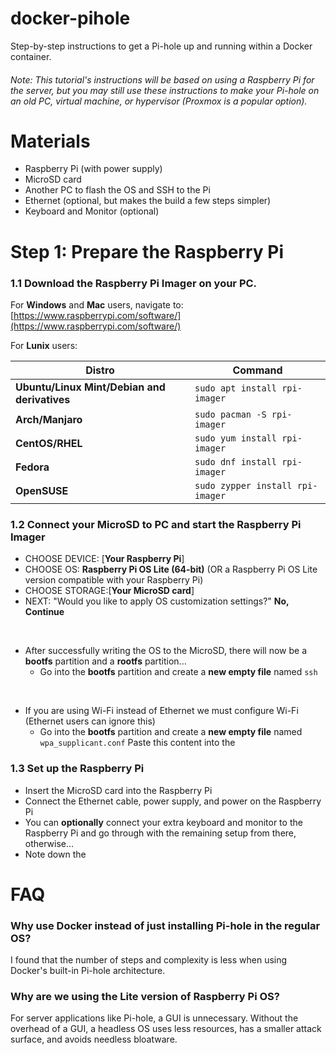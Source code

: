 # docker-pihole
Step-by-step instructions to get a Pi-hole up and running within a Docker container.
###### Note: This tutorial's instructions will be based on using a Raspberry Pi for the server, but you may still use these instructions to make your Pi-hole on an old PC, virtual machine, or hypervisor (Proxmox is a popular option).

# Materials
- Raspberry Pi (with power supply)
- MicroSD card
- Another PC to flash the OS and SSH to the Pi
- Ethernet (optional, but makes the build a few steps simpler)
- Keyboard and Monitor (optional)

# Step 1: Prepare the Raspberry Pi
### 1.1 Download the Raspberry Pi Imager on your PC.

For **Windows** and **Mac** users, navigate to: [https://www.raspberrypi.com/software/](https://www.raspberrypi.com/software/)

For **Lunix** users:

| Distro                                   | Command                           |
|------------------------------------------|-----------------------------------|
| **Ubuntu/Linux Mint/Debian and derivatives** | `sudo apt install rpi-imager` |
| **Arch/Manjaro** | `sudo pacman -S rpi-imager` |
| **CentOS/RHEL** | `sudo yum install rpi-imager` |
| **Fedora** | `sudo dnf install rpi-imager` |
| **OpenSUSE** | `sudo zypper install rpi-imager` |

### 1.2 Connect your MicroSD to PC and start the Raspberry Pi Imager

  - CHOOSE DEVICE: [**Your Raspberry Pi**]
  - CHOOSE OS: **Raspberry Pi OS Lite (64-bit)** (OR a Raspberry Pi OS Lite version compatible with your Raspberry Pi)
  - CHOOSE STORAGE:[**Your MicroSD card**]
  - NEXT: "Would you like to apply OS customization settings?" **No, Continue**
  <br>
  
  - After successfully writing the OS to the MicroSD, there will now be a **bootfs** partition and a **rootfs** partition...
    - Go into the **bootfs** partition and create a **new empty file** named `ssh`
  <br>
  
  - If you are using Wi-Fi instead of Ethernet we must configure Wi-Fi (Ethernet users can ignore this)
    - Go into the **bootfs** partition and create a **new empty file** named `wpa_supplicant.conf`
    Paste this content into the 
   
### 1.3 Set up the Raspberry Pi

  - Insert the MicroSD card into the Raspberry Pi
  - Connect the Ethernet cable, power supply, and power on the Raspberry Pi
  - You can **optionally** connect your extra keyboard and monitor to the Raspberry Pi and go through with the remaining setup from there, otherwise...
  - Note down the 






















# FAQ
### Why use Docker instead of just installing Pi-hole in the regular OS?
I found that the number of steps and complexity is less when using Docker's built-in Pi-hole architecture.

### Why are we using the Lite version of Raspberry Pi OS?
For server applications like Pi-hole, a GUI is unnecessary. Without the overhead of a GUI, a headless OS uses less resources, has a smaller attack surface, and avoids needless bloatware.
